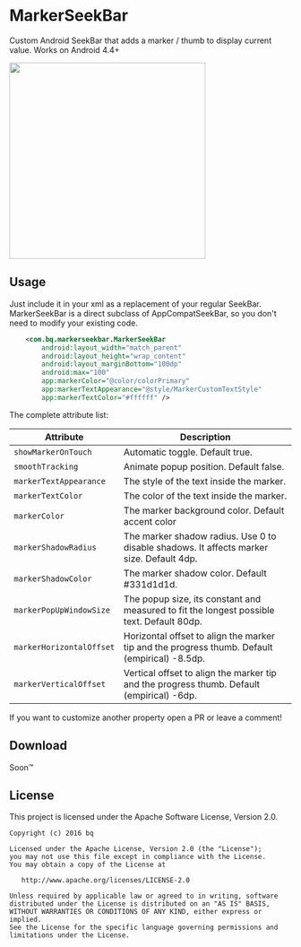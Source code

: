 # MarkerSeekBar
Custom Android SeekBar that adds a marker / thumb to display current value. Works on Android 4.4+

<img src="https://github.com/bq/MarkerSeekBar/raw/master/output.gif" width="350">

Usage
--------
Just include it in your xml as a replacement of your regular SeekBar. 
MarkerSeekBar is a direct subclass of AppCompatSeekBar, so you don't need to modify your existing code.

```xml
    <com.bq.markerseekbar.MarkerSeekBar
        android:layout_width="match_parent"
        android:layout_height="wrap_content"
        android:layout_marginBottom="100dp"
        android:max="100"
        app:markerColor="@color/colorPrimary"
        app:markerTextAppearance="@style/MarkerCustomTextStyle"
        app:markerTextColor="#ffffff" />
```

The complete attribute list:

Attribute                     | Description
------------------------------|-----------------------------------------
```showMarkerOnTouch```       | Automatic toggle. Default true.
```smoothTracking```          | Animate popup position. Default false.
```markerTextAppearance```    | The style of the text inside the marker.
```markerTextColor```         | The color of the text inside the marker.
```markerColor```             | The marker background color. Default accent color
```markerShadowRadius```      | The marker shadow radius. Use 0 to disable shadows. It affects marker size. Default 4dp.
```markerShadowColor```       | The marker shadow color. Default #331d1d1d.
```markerPopUpWindowSize```   | The popup size, its constant and measured to fit the longest possible text. Default 80dp.
```markerHorizontalOffset```  | Horizontal offset to align the marker tip and the progress thumb. Default (empirical) -8.5dp.
```markerVerticalOffset```    | Vertical offset to align the marker tip and the progress thumb. Default (empirical) -6dp.

If you want to customize another property open a PR or leave a comment!

Download
--------

Soon™

License
-------
This project is licensed under the Apache Software License, Version 2.0.

    Copyright (c) 2016 bq

    Licensed under the Apache License, Version 2.0 (the "License");
    you may not use this file except in compliance with the License.
    You may obtain a copy of the License at

       http://www.apache.org/licenses/LICENSE-2.0

    Unless required by applicable law or agreed to in writing, software
    distributed under the License is distributed on an "AS IS" BASIS,
    WITHOUT WARRANTIES OR CONDITIONS OF ANY KIND, either express or implied.
    See the License for the specific language governing permissions and
    limitations under the License.
